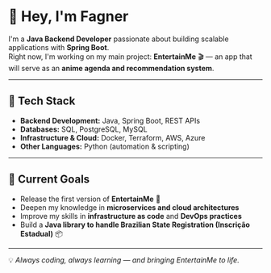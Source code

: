 # 👋 Hey, I'm Fagner

I'm a **Java Backend Developer** passionate about building scalable applications with **Spring Boot**.  
Right now, I'm working on my main project: **EntertainMe** 🎬 — an app that will serve as an **anime agenda and recommendation system**.  

---

## 🚀 Tech Stack

- **Backend Development:** Java, Spring Boot, REST APIs  
- **Databases:** SQL, PostgreSQL, MySQL  
- **Infrastructure & Cloud:** Docker, Terraform, AWS, Azure  
- **Other Languages:** Python (automation & scripting)  

---

## 🎯 Current Goals

- Release the first version of **EntertainMe** 🚀  
- Deepen my knowledge in **microservices and cloud architectures**  
- Improve my skills in **infrastructure as code** and **DevOps practices**  
- Build a **Java library to handle Brazilian State Registration (Inscrição Estadual)** 📦  

---

💡 *Always coding, always learning — and bringing EntertainMe to life.*  

